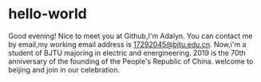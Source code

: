 # hello-world

Good evening!
Nice to meet you at Github,I'm Adalyn.
You can contact me by email,my working email address is 17292045@bjtu.edu.cn.
Now,i'm a student of BJTU majoring in electric and energineering.
2019 is the 70th anniversary of the founding of the People's Republic of China.
welcome to beijing and join in our celebration.
